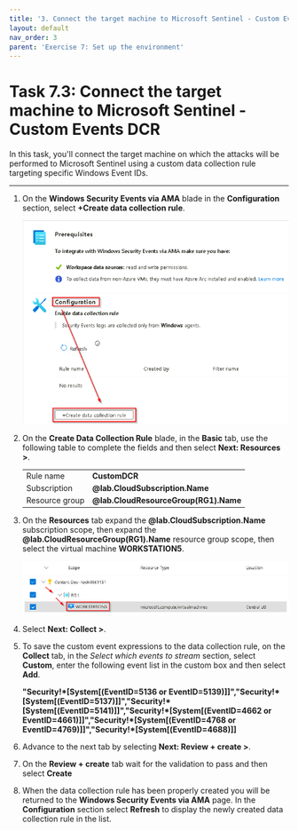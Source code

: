```yaml
---
title: '3. Connect the target machine to Microsoft Sentinel - Custom Events DCR'
layout: default
nav_order: 3
parent: 'Exercise 7: Set up the environment'
---
```


# Task 7.3: Connect the target machine to Microsoft Sentinel - Custom Events DCR


In this task, you'll connect the target machine on which the attacks will be performed to Microsoft Sentinel using a custom data collection rule targeting specific Windows Event IDs.

---

1.  On the **Windows Security Events via AMA** blade in the **Configuration** section, select **+Create data collection rule**.

    ![windows_security_events_create_dcr.png](../media/windows_security_events_create_dcr.png)

1.  On the **Create Data Collection Rule** blade, in the **Basic** tab, use the following table to complete the fields and then select **Next: Resources >**.

     |||
    |:---|:---|
    |Rule name|**CustomDCR**|
    |Subscription|**@lab.CloudSubscription.Name**|
    |Resource group|**@lab.CloudResourceGroup(RG1).Name**|

1.  On the **Resources** tab expand the **@lab.CloudSubscription.Name** subscription scope, then expand the **@lab.CloudResourceGroup(RG1).Name** resource group scope, then select the virtual machine **WORKSTATION5**.

    ![virtual_machine_scope.png](../media/virtual_machine_scope.png)

1.  Select **Next: Collect >**.

1.  To save the custom event expressions to the data collection rule, on the **Collect** tab, in the *Select which events to stream* section, select **Custom**, enter the following event list in the custom box and then select **Add**.

    **"Security!\*[System[(EventID=5136 or EventID=5139)]]","Security!\*[System[(EventID=5137)]]","Security!\*[System[(EventID=5141)]]","Security!\*[System[(EventID=4662 or EventID=4661)]]","Security!\*[System[(EventID=4768 or EventID=4769)]]","Security!\*[System[(EventID=4688)]]**

1.  Advance to the next tab by selecting **Next: Review + create >**.
1.  On the **Review + create** tab wait for the validation to pass and then select **Create**

1.  When the data collection rule has been properly created you will be returned to the **Windows Security Events via AMA** page. In the **Configuration** section select **Refresh** to display the newly created data collection rule in the list.
